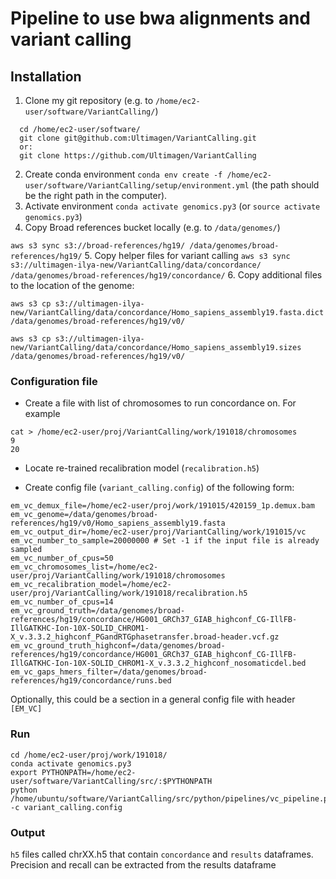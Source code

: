 # Pipeline to use bwa alignments and variant calling 

## Installation

1. Clone my git repository (e.g. to `/home/ec2-user/software/VariantCalling/`)
```
  cd /home/ec2-user/software/
  git clone git@github.com:Ultimagen/VariantCalling.git
  or:
  git clone https://github.com/Ultimagen/VariantCalling
```
2. Create conda environment `conda env create -f /home/ec2-user/software/VariantCalling/setup/environment.yml`
(the path should be the right path in the computer).
3. Activate environment `conda activate genomics.py3` (or `source activate genomics.py3`)
4. Copy Broad references bucket locally (e.g. to `/data/genomes/`)

`aws s3 sync s3://broad-references/hg19/ /data/genomes/broad-references/hg19/`
5. Copy helper files for variant calling
`aws s3 sync s3://ultimagen-ilya-new/VariantCalling/data/concordance/ /data/genomes/broad-references/hg19/concordance/`
6. Copy additional files to the location of the genome: 

`aws s3 cp s3://ultimagen-ilya-new/VariantCalling/data/concordance/Homo_sapiens_assembly19.fasta.dict 
 /data/genomes/broad-references/hg19/v0/`

`aws s3 cp s3://ultimagen-ilya-new/VariantCalling/data/concordance/Homo_sapiens_assembly19.sizes 
/data/genomes/broad-references/hg19/v0/`


### Configuration file
* Create a file with list of chromosomes to run concordance on. For example
```
cat > /home/ec2-user/proj/VariantCalling/work/191018/chromosomes
9
20 
```
* Locate re-trained recalibration model (`recalibration.h5`)

* Create config file (`variant_calling.config`) of the following form: 
```
em_vc_demux_file=/home/ec2-user/proj/work/191015/420159_1p.demux.bam
em_vc_genome=/data/genomes/broad-references/hg19/v0/Homo_sapiens_assembly19.fasta
em_vc_output_dir=/home/ec2-user/proj/VariantCalling/work/191015/vc
em_vc_number_to_sample=20000000 # Set -1 if the input file is already sampled
em_vc_number_of_cpus=50
em_vc_chromosomes_list=/home/ec2-user/proj/VariantCalling/work/191018/chromosomes
em_vc_recalibration_model=/home/ec2-user/proj/VariantCalling/work/191018/recalibration.h5
em_vc_number_of_cpus=14
em_vc_ground_truth=/data/genomes/broad-references/hg19/concordance/HG001_GRCh37_GIAB_highconf_CG-IllFB-IllGATKHC-Ion-10X-SOLID_CHROM1-X_v.3.3.2_highconf_PGandRTGphasetransfer.broad-header.vcf.gz
em_vc_ground_truth_highconf=/data/genomes/broad-references/hg19/concordance/HG001_GRCh37_GIAB_highconf_CG-IllFB-IllGATKHC-Ion-10X-SOLID_CHROM1-X_v.3.3.2_highconf_nosomaticdel.bed
em_vc_gaps_hmers_filter=/data/genomes/broad-references/hg19/concordance/runs.bed
```

Optionally, this could be a section in a general config file with header 
`[EM_VC]`

### Run
```
cd /home/ec2-user/proj/work/191018/
conda activate genomics.py3
export PYTHONPATH=/home/ec2-user/software/VariantCalling/src/:$PYTHONPATH
python /home/ubuntu/software/VariantCalling/src/python/pipelines/vc_pipeline.py -c variant_calling.config
```

### Output
`h5` files called chrXX.h5 that contain `concordance` and `results` dataframes. Precision and recall can be extracted from the results dataframe
